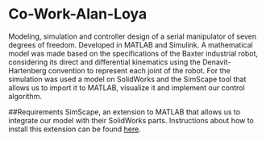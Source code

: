 # Co-Work-Alan-Loya
Modeling, simulation and controller design of a serial manipulator of seven degrees of freedom. Developed in MATLAB and Simulink. A mathematical model was made based on the specifications of the Baxter industrial robot, considering its direct and differential kinematics using the Denavit-Hartenberg convention to represent each joint of the robot. For the simulation was used a model on SolidWorks and the SimScape tool that allows us to import it to MATLAB, visualize it and implement our control algorithm.

##Requirements
SimScape, an extension to MATLAB that allows us to integrate our model with their SolidWorks parts. Instructions about how to install this extension can be found [here](https://www.mathworks.com/help/physmod/smlink/ug/installing-and-linking-simmechanics-link-software.html).